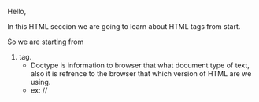 Hello,

In this HTML seccion we are going to learn about HTML tags from start.

So we are starting from 

1. <!DOCTYPE html> tag.
   - Doctype is information to browser that what document type of text, also it is refrence to the browser that which version of HTML are we using.
   - ex: // <!DOCTYPE html>
 

